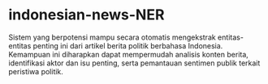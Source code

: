 # indonesian-news-NER
Sistem yang berpotensi mampu secara otomatis mengekstrak entitas-entitas penting ini dari artikel berita politik berbahasa Indonesia. Kemampuan ini diharapkan dapat mempermudah analisis konten berita, identifikasi aktor dan isu penting, serta pemantauan sentimen publik terkait peristiwa politik.
